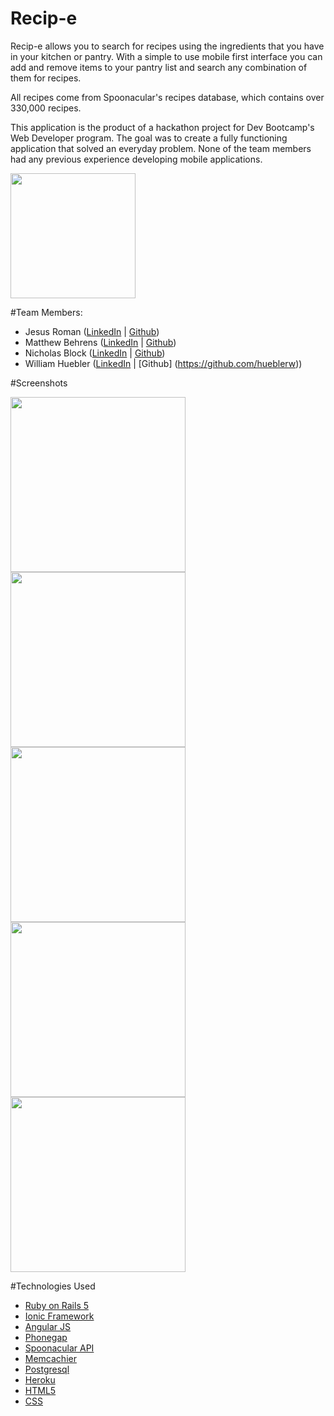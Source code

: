 # Recip-e

Recip-e allows you to search for recipes using the ingredients that you have in your kitchen or pantry. With a simple to use mobile first interface you can add and remove items to your pantry list and search any combination of them for recipes.

All recipes come from Spoonacular's recipes database, which contains over 330,000 recipes.

This application is the product of a hackathon project for Dev Bootcamp's Web Developer program. The goal was to create a fully functioning application that solved an everyday problem. None of the team members had any previous experience developing mobile applications.

<!-- [Download now on the Google Play Store!](https://play.google.com/store/apps/details?id=com.ionicframework.recipefrontend129174) -->

<!-- [![Alt text](https://play.google.com/intl/en_us/badges/images/generic/en_badge_web_generic.png)](https://play.google.com/store/apps/details?id=com.ionicframework.recipefrontend129174) -->

<a href="https://play.google.com/store/apps/details?id=com.ionicframework.recipefrontend129174"><img src="https://play.google.com/intl/en_us/badges/images/generic/en_badge_web_generic.png" aling="middle" width="200"></a>


#Team Members:

+ Jesus Roman ([LinkedIn](https://www.linkedin.com/in/romanjesus) | [Github](https://github.com/romanjesus))
+ Matthew Behrens ([LinkedIn](https://www.linkedin.com/in/matthew-behrens) | [Github](https://github.com/MatthewBehrens))
+ Nicholas Block ([LinkedIn](https://www.linkedin.com/in/nicholasblock78) | [Github](https://github.com/nicholasblock78))
+ William Huebler ([LinkedIn](https://www.linkedin.com/in/william-huebler-512180100) | [Github] (https://github.com/hueblerw))

#Screenshots


<img src="http://i.imgur.com/9mt9YQP.png" width="280">
<img src="http://i.imgur.com/XRHMv4l.png" width="280">
<img src="http://i.imgur.com/22UE7kA.png" width="280">
<img src="http://i.imgur.com/HprYSdH.png" width="280">
<img src="http://i.imgur.com/ePwh1vi.png" width="280">


#Technologies Used

* [Ruby on Rails 5](http://guides.rubyonrails.org/5_0_release_notes.html)
* [Ionic Framework](http://ionicframework.com/)
* [Angular JS](https://angularjs.org/)
* [Phonegap](http://phonegap.com/)
* [Spoonacular API](https://market.mashape.com/spoonacular/recipe-food-nutrition)
* [Memcachier](https://www.memcachier.com/)
* [Postgresql](https://www.postgresql.org/)
* [Heroku](https://www.heroku.com/)
* [HTML5](http://www.w3schools.com/html/html5_intro.asp)
* [CSS](http://www.w3schools.com/css/css_intro.asp)
